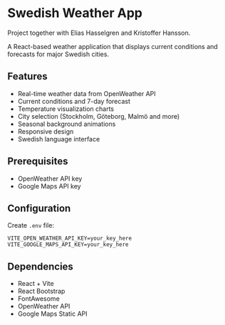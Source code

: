 # Swedish Weather App
Project together with Elias Hasselgren and Kristoffer Hansson.

A React-based weather application that displays current conditions and forecasts for major Swedish cities.

## Features

- Real-time weather data from OpenWeather API
- Current conditions and 7-day forecast
- Temperature visualization charts
- City selection (Stockholm, Göteborg, Malmö and more)
- Seasonal background animations
- Responsive design
- Swedish language interface

## Prerequisites

- OpenWeather API key
- Google Maps API key

## Configuration

Create `.env` file:
```
VITE_OPEN_WEATHER_API_KEY=your_key_here
VITE_GOOGLE_MAPS_API_KEY=your_key_here
```

## Dependencies

- React + Vite
- React Bootstrap
- FontAwesome
- OpenWeather API
- Google Maps Static API

